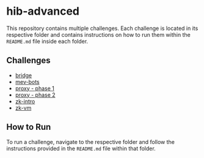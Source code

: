 # hib-advanced

This repository contains multiple challenges. Each challenge is located in its respective folder and contains instructions on how to run them within the `README.md` file inside each folder.

## Challenges

- [bridge](bridge/README.md)
- [mev-bots](https://github.com/antojoseph/hib-advanced/blob/main/mev-bots/flashbots-demo-main/README.md)
- [proxy - phase 1](https://github.com/antojoseph/hib-advanced/tree/main/proxy/phase1)
- [proxy - phase 2](https://github.com/antojoseph/hib-advanced/tree/main/proxy/phase2)
- [zk-intro](https://github.com/antojoseph/hib-advanced/blob/main/zk-intro/circom-hello-world-main/README.md)
- [zk-vm](https://github.com/antojoseph/hib-advanced/tree/main/zk-vm/zk-hash-match-main/zk-hash-match-main/README.md)

## How to Run

To run a challenge, navigate to the respective folder and follow the instructions provided in the `README.md` file within that folder.
